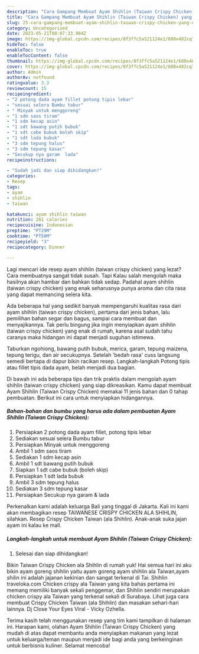 ```yaml
---
description: "Cara Gampang Membuat Ayam Shihlin (Taiwan Crispy Chicken) yang Enak Banget"
title: "Cara Gampang Membuat Ayam Shihlin (Taiwan Crispy Chicken) yang Enak Banget"
slug: 25-cara-gampang-membuat-ayam-shihlin-taiwan-crispy-chicken-yang-enak-banget
category: Uncategorized
date: 2023-05-21T08:07:33.904Z
image: https://img-global.cpcdn.com/recipes/8f3ffc5a521124e1/680x482cq70/ayam-shihlin-taiwan-crispy-chicken-foto-resep-utama.jpg
hideToc: false
enableToc: true
enableTocContent: false
thumbnail: https://img-global.cpcdn.com/recipes/8f3ffc5a521124e1/680x482cq70/ayam-shihlin-taiwan-crispy-chicken-foto-resep-utama.jpg
cover: https://img-global.cpcdn.com/recipes/8f3ffc5a521124e1/680x482cq70/ayam-shihlin-taiwan-crispy-chicken-foto-resep-utama.jpg
author: Admin
authorAv: notfound
ratingvalue: 3.3
reviewcount: 15
recipeingredient:
- "2 potong dada ayam fillet potong tipis lebar"
- "sesuai selera Bumbu tabur"
- " Minyak untuk menggoreng"
- "1 sdm saos tiram"
- "1 sdm kecap asin"
- "1 sdt bawang putih bubuk"
- "1 sdt cabe bubuk boleh skip"
- "1 sdt lada bubuk"
- "3 sdm tepung halus"
- "3 sdm tepung kasar"
- "Secukup nya garam  lada"
recipeinstructions:

- "Sudah jadi dan siap dihidangkan!"
categories:
- Resep
tags:
- ayam
- shihlin
- taiwan

katakunci: ayam shihlin taiwan 
nutrition: 261 calories
recipecuisine: Indonesian
preptime: "PT29M"
cooktime: "PT50M"
recipeyield: "3"
recipecategory: Dinner

---
```



Lagi mencari ide resep ayam shihlin (taiwan crispy chicken) yang lezat? Cara membuatnya sangat tidak susah. Tapi Kalau salah mengolah maka hasilnya akan hambar dan bahkan tidak sedap. Padahal ayam shihlin (taiwan crispy chicken) yang enak seharusnya punya aroma dan cita rasa yang dapat memancing selera kita.


Ada beberapa hal yang sedikit banyak mempengaruhi kualitas rasa dari ayam shihlin (taiwan crispy chicken), pertama dari jenis bahan, lalu pemilihan bahan segar dan bagus, sampai cara membuat dan menyajikannya. Tak perlu bingung jika ingin menyiapkan ayam shihlin (taiwan crispy chicken) yang enak di rumah, karena asal sudah tahu caranya maka hidangan ini dapat menjadi suguhan istimewa.

Taburkan ngohiong, bawang putih bubuk, merica, garam, tepung maizena, tepung terigu, dan air secukupnya. Setelah &#39;bedah rasa&#39; cuss langsung semedi bertapa di dapur bikin racikan resep. Langkah-langkah Potong tipis atau fillet tipis dada ayam, belah menjadi dua bagian.


Di bawah ini ada beberapa tips dan trik praktis dalam mengolah ayam shihlin (taiwan crispy chicken) yang siap dikreasikan. Kamu dapat membuat Ayam Shihlin (Taiwan Crispy Chicken) memakai 11 jenis bahan dan 0 tahap pembuatan. Berikut ini cara untuk menyiapkan hidangannya.

<!--inarticleads1-->

##### Bahan-bahan dan bumbu yang harus ada dalam pembuatan Ayam Shihlin (Taiwan Crispy Chicken):

1. Persiapkan 2 potong dada ayam fillet, potong tipis lebar
1. Sediakan sesuai selera Bumbu tabur
1. Persiapkan  Minyak untuk menggoreng
1. Ambil 1 sdm saos tiram
1. Sediakan 1 sdm kecap asin
1. Ambil 1 sdt bawang putih bubuk
1. Siapkan 1 sdt cabe bubuk (boleh skip)
1. Persiapkan 1 sdt lada bubuk
1. Ambil 3 sdm tepung halus
1. Sediakan 3 sdm tepung kasar
1. Persiapkan Secukup nya garam &amp; lada


Perkenalkan kami adalah keluarga Bali yang tinggal di Jakarta. Kali ini kami akan membagikan resep TAIWANESE CRISPY CHICKEN ALA SHIHLIN, silahkan. Resep Crispy Chicken Taiwan (ala Shihlin). Anak-anak suka jajan ayam ini kalau ke mall. 

<!--inarticleads2-->

##### Langkah-langkah untuk membuat Ayam Shihlin (Taiwan Crispy Chicken):


1. Selesai dan siap dihidangkan!

Bikin Taiwan Crispy Chicken ala Shihlin di rumah yuk! Hai semua hari ini aku bikin ayam goreng shihlin yaitu ayam goreng ayam shihlin ala Taiwan,ayam shilin ini adalah jajanan kekinian dan sangat terkenal di Tai. Shihlin traveloka.com Chicken crispy ala Taiwan yang kita bahas pertama ini memang memiliki banyak sekali penggemar, dan Shihlin sendiri merupakan chicken crispy ala Taiwan yang terkenal sekali di Surabaya. Lihat juga cara membuat Crispy Chicken Taiwan (ala Shihlin) dan masakan sehari-hari lainnya. Dj Close Your Eyes Viral - Vicky Ozhella. 

Terima kasih telah menggunakan resep yang tim kami tampilkan di halaman ini. Harapan kami, olahan Ayam Shihlin (Taiwan Crispy Chicken) yang mudah di atas dapat membantu anda menyiapkan makanan yang lezat untuk keluarga/teman maupun menjadi ide bagi anda yang berkeinginan untuk berbisnis kuliner. Selamat mencoba!
